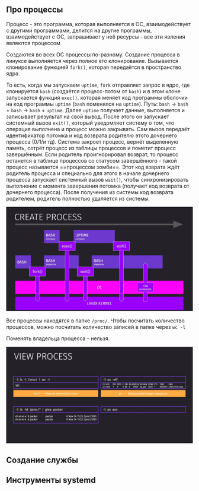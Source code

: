 

## Про процессы

Процесс - это программа, которая выполняется в ОС, взаимодействует с другими программами, делится на другие программы, взаимодействует с ОС, запрашивает у неё ресурсы - все эти явления являются процессом

Создаются во всех ОС процессы по-разному. Создание процесса в линуксе выполняется через полное его клонирование. Вызывается клонирование функцией `fork()`, которая передаётся в пространство ядра.

То есть, когда мы запускаем `uptime`, `fork` отправляет запрос в ядро, где клонируется `bash` (создаётся процесс-потом от `bash`) и в этом клоне запускается функция `exec()`, которая меняет код программы оболочки на код программы `uptime` (`bash` поменялся на `uptime`). Путь: `bash` -> `bash` + `bash` -> `bash` + `uptime`.
Далее `uptime` получает данные, выполняется и записывает результат на свой вывод. После этого он запускает системный вызов `exit()`, который уведомляет систему о том, что операция выполнена и процесс можно закрывать. Сам вызов передаёт идентификатор потомка и код возврата родителю этого дочернего процесса (0/1/и тд). Система закроет процесс, вернёт выделенную память, сотрёт процесс из таблицы процессов и пометит процесс завершённым. Если родитель проигнорировал возврат, то процесс останется в таблице процессов со статусом завершённого - такой процесс называется ==процессом зомби==.
Этот код взврата ждёт родитель процесса и специально для этого в начале дочернего процесса запускает системный вызов `wait()`, чтобы синхронизировать выполнение с момента завершения потомка (получает код возврата от дочернего процесса). После получения из системы код возврата родителем, родитель полностью удаляется из системы.

![](_png/Pasted%20image%2020240808190146.png)

Все процессы находятся в папке `/proc/`. Чтобы посчитать количество процессов, можно посчитать количество записей в папке через `wc -l`

Поменять владельца процесса - нельзя. 

![](_png/Pasted%20image%2020240808191351.png)



## Создание службы 













## Инструменты systemd 























